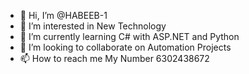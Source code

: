 - 👋 Hi, I’m @HABEEB-1
- 👀 I’m interested in New Technology
- 🌱 I’m currently learning C# with ASP.NET and Python
- 💞️ I’m looking to collaborate on Automation Projects
- 📫 How to reach me My Number 6302438672

<!---
HABEEB-1/HABEEB-1 is a ✨ special ✨ repository because its `README.md` (this file) appears on your GitHub profile.
You can click the Preview link to take a look at your changes.
--->

